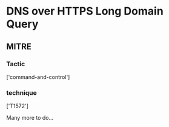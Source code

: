 # DNS over HTTPS Long Domain Query

## MITRE

### Tactic
['command-and-control']

### technique
['T1572']

Many more to do...
